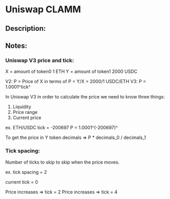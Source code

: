 # Uniswap CLAMM

## Description:

## Notes:

### Uniswap V3 price and tick:

X = amount of token0 1 ETH
Y = amount of token1 2000 USDC

V2: P = Price of X in terms of P = Y/X = 2000/1 USDC/ETH
V3: P = 1.0001^tick^ 

In Uniswap V3 in order to calculate the price we need to know three things:
1. Liquidity
2. Price range
3. Current price

ex. ETH/USDC tick = -200697
P = 1.0001^(-200697)^

To get the price in Y token decimals => P * decimals_0 / decimals_1

### Tick spacing:

Number of ticks to skip to skip when the price moves.

ex. tick spacing = 2

current tick = 0

Price increases => tick = 2
Price increases => tick = 4